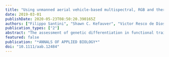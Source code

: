 ```yaml
---
title: "Using unmanned aerial vehicle-based multispectral, RGB and thermal imagery for phenotyping of forest genetic trials: A case study in Pinus halepensis"
date: 2019-03-01
publishDate: 2020-05-23T08:50:20.390165Z
authors: ["Filippo Santini", "Shawn C. Kefauver", "Victor Resco de Dios", "Jose L. Araus", "Jordi Voltas"]
publication_types: ["2"]
abstract: "The assessment of genetic differentiation in functional traits is fundamental towards understanding the adaptive characteristics of forest species. While traditional phenotyping techniques are costly and time-consuming, remote sensing data derived from cameras mounted on unmanned aerial vehicles (UAVs) provide potentially valid high-throughput information for assessing morphophysiological differences among tree populations. In this work, we test for genetic variation in vegetation indices (VIs) and canopy temperature among populations of Pinus halepensis as proxies for canopy architecture, leaf area, photosynthetic pigments, photosynthetic efficiency and water use. The interpopulation associations between vegetation properties and above-ground growth (stem volume) were also assessed. Three flights (July 2016, November 2016 and May 2017) were performed in a genetic trial consisting of 56 populations covering a large part of the species range. Multispectral (visible and near infrared wavelengths), RGB (red, green, blue) and thermal images were used to estimate canopy temperature and vegetation cover (VC) and derive several VIs. Differences among populations emerged consistently across flights for VC and VIs related to leaf area, indicating genetic divergence in crown architecture. Population differences in indices related to photosynthetic pigments emerged only in May 2017 and were probably related to a contrasting phenology of needle development. Conversely, the low population differentiation for the same indices in July 2016 and November 2016 suggested weak interpopulation variation in the photosynthetic machinery of mature needles of P. halepensis. Population differences in canopy temperature found in July 2016 were indicative of variation in stomatal regulation under drought stress. Stem volume correlated with indices related to leaf area (positively) and with canopy temperature (negatively), indicating a strong influence of canopy properties and stomatal conductance on above-ground growth at the population level. Specifically, a combination of VIs and canopy temperature accounted for about 60% of population variability in stem volume of adult trees. This is the first study to propose UAV remote sensing as an effective tool for screening genetic variation in morphophysiological traits of adult forest trees."
featured: false
publication: "*ANNALS OF APPLIED BIOLOGY*"
doi: "10.1111/aab.12484"
---
```


